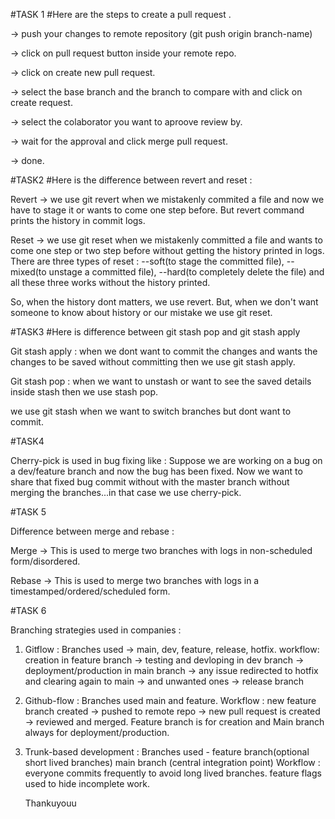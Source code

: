 #TASK 1
#Here are the steps to create a pull request .

-> push your changes to remote repository (git push origin branch-name)

-> click on pull request button inside your remote repo.

-> click on create new pull request.

-> select the base branch and the branch to compare with and click on create request.

-> select the colaborator you want to aproove review by.

-> wait for the approval and click merge pull request.

-> done.


#TASK2
#Here is the difference between revert and reset :

Revert -> we use git revert when we mistakenly commited a file and now we have to stage it or wants to come one step before. But revert command prints the history in commit logs.

Reset -> we use git reset when we mistakenly committed a file and wants to come one step or two step before without getting the history printed in logs. 
There are three types of reset : --soft(to stage the committed file), --mixed(to unstage a committed file), --hard(to completely delete the file) and all these three works without the history printed.

So, when the history dont matters, we use revert. 
But, when we don't want someone to know about history or our mistake we use git reset.


#TASK3
#Here is difference between git stash pop and git stash apply

Git stash apply : when we dont want to commit the changes and wants the changes to be saved without committing then we use git stash apply.

Git stash pop : when we want to unstash or want to see the saved details inside stash then we use stash pop.

we use git stash when we want to switch branches but dont want to commit. 



#TASK4

Cherry-pick is used in bug fixing like :
Suppose we are working on a bug on a dev/feature branch and now the bug has been fixed. Now we want to share that fixed bug commit without with the master branch without merging the branches...in that case we use cherry-pick.


#TASK 5

Difference between merge and rebase :

Merge -> This is used to merge two branches with logs in non-scheduled form/disordered.

Rebase -> This is used to merge two branches with logs in a timestamped/ordered/scheduled form.

 
#TASK 6

Branching strategies used in companies :

1. Gitflow : Branches used -> main, dev, feature, release, hotfix.
   workflow: creation in feature branch -> testing and devloping in dev branch -> deployment/production in main branch -> any issue redirected to hotfix and clearing again to main -> and unwanted ones -> release branch

2. Github-flow : Branches used main and feature.
   Workflow    : new feature branch created -> pushed to remote repo -> new pull request is created -> reviewed and merged. 
  Feature branch is for creation and Main branch always for deployment/production.

3. Trunk-based development : Branches used - feature branch(optional short lived branches)
                                             main branch (central integration point)
    Workflow : everyone commits frequently to avoid long lived branches.
               feature flags used to hide incomplete work.

      Thankuyouu
